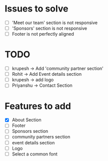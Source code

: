 # Issues to solve
- [ ] 'Meet our team' section is not responsive
- [ ] 'Sponsors' section is not responsive
- [ ] Footer is not perfectly aligned

# TODO
- [ ] krupesh -> Add 'community partner section'
- [ ] Rohit -> Add Event details section
- [ ] krupesh -> add logo
- [ ] Priyanshu -> Contact Section

# Features to add
- [x] About Section
- [ ] Footer
- [ ] Sponsors section
- [ ] community partners section
- [ ] event details section
- [ ] Logo
- [ ] Select a common font
